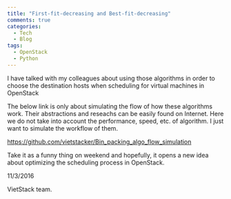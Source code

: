 ```yaml
---
title: "First-fit-decreasing and Best-fit-decreasing"
comments: true
categories: 
  - Tech
  - Blog
tags: 
  - OpenStack
  - Python
---
```

I have talked with my colleagues about using those algorithms in order to choose the destination hosts when scheduling for virtual machines in OpenStack

The below link is only about simulating the flow of how these algorithms work. Their abstractions and reseachs can be easily found on Internet. Here we do not take into account the performance, speed, etc. of algorithm. I just want to simulate the workflow of them.

https://github.com/vietstacker/Bin_packing_algo_flow_simulation

Take it as a funny thing on weekend and hopefully, it opens a new idea about optimizing the scheduling process in OpenStack.

11/3/2016

VietStack team.
